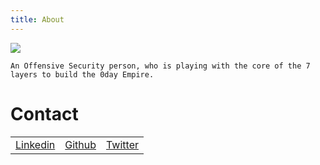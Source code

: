 ```yaml
---
title: About
---
```

<img src="https://avatars.githubusercontent.com/u/62406753" style="align:center;">
<br>

    An Offensive Security person, who is playing with the core of the 7 layers to build the 0day Empire.

# Contact

 <table>
  <tr>
      <td><a href="https://www.linkedin.com/in/zer0verflow/">Linkedin</a></td>
      <td><a href="https://github.com/Zeyad-Azima">Github</a></td>
      <td><a href="https://twitter.com/@AzimaZeyad">Twitter</a></td>
  </tr>
</table> 
